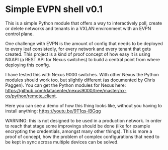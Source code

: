 # Simple EVPN shell v0.1

This is a simple Python module that offers a way to interactively poll, create or delete networks and tenants in a VXLAN environment with an EVPN control plane.

One challenge with EVPN is the amount of config that needs to be deployed to every leaf consistedly, for every network and every tenant that gets created. This project is a kind of proof concept of how easy it is using NXAPI (a REST API for Nexus switches) to build a central point from where deploying this config.

I have tested this with Nexus 9000 switches. With other Nexus the Python modules should work too, but slightly different (as documented by Chris Paggen). You can get the Python modules for Nexus here: https://github.com/datacenter/nexus9000/tree/master/nx-os/python/remote_client.

Here you can see a demo of how this thing looks like, without you having to install anything: https://youtu.be/9T1qs-lBGqg

WARNING: this is not designed to be used in a production network. In order to reach that stage some improvings should be done (like for example encrypting the credentials, amongst many other things). This is more a proof of concept, how the problem of complex configurations that need to be kept in sync across multiple devices can be solved.